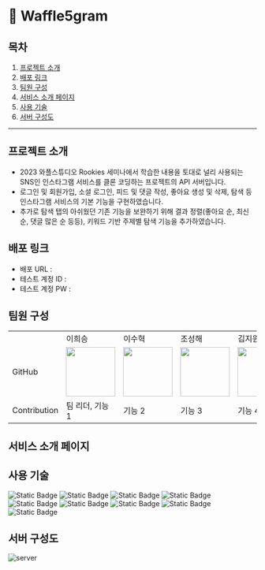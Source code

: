 
# 🧇 Waffle5gram
## 목차
1. [프로젝트 소개](#프로젝트-소개)
2. [배포 링크](#배포-링크)
3. [팀원 구성](#팀원-구성)
4. [서비스 소개 페이지](#서비스-소개-페이지)
5. [사용 기술](#사용-기술)
6. [서버 구성도](#서버-구성도)
---
## 프로젝트 소개
- 2023 와플스튜디오 Rookies 세미나에서 학습한 내용을 토대로 널리 사용되는 SNS인 인스타그램 서비스를 클론 코딩하는 프로젝트의 API 서버입니다.
- 로그인 및 회원가입, 소셜 로그인, 피드 및 댓글 작성, 좋아요 생성 및 삭제, 탐색 등 인스타그램 서비스의 기본 기능을 구현하였습니다.
- 추가로 탐색 탭의 아쉬웠던 기존 기능을 보완하기 위해 결과 정렬(좋아요 순, 최신순, 댓글 많은 순 등등), 키워드 기반 주제별 탐색 기능을 추가하였습니다. 
## 배포 링크
- 배포 URL : 
- 테스트 계정 ID :
- 테스트 계정 PW :
## 팀원 구성
<table>  <tr>  <td></td> <td>이희승</td> <td>이수혁</td> <td>조성해</td> <td>김지원</td> </tr> <tr> <td>GitHub</td> <td><a href="https://github.com/rayark1"><img src="https://avatars.githubusercontent.com/u/102405643?v=4" width="100"></a></td> <td><a href="https://github.com/isuh88"><img src="https://avatars.githubusercontent.com/u/105275625?v=4" width="100"></a></td> <td><a href="https://github.com/SeonghaeJo"><img src="https://avatars.githubusercontent.com/u/87258768?v=4" width="100"></a></td> <td><a href="https://github.com/jj1kim"><img src="https://avatars.githubusercontent.com/u/134778013?v=4" width="100"></a></td> </tr> <tr> <td>Contribution</td> <td>팀 리더, 기능 1</td> <td>기능 2</td> <td>기능 3</td> <td>기능 4</td> </tr> </table>

## 서비스 소개 페이지

## 사용 기술
![Static Badge](https://img.shields.io/badge/Kotlin-%237F52FF.svg?style=for-the-badge&logo=Kotlin&logoColor=white) ![Static Badge](https://img.shields.io/badge/spring-%236DB33F.svg?style=for-the-badge&logo=spring&logoColor=white&labelColor=%236DB33F) ![Static Badge](https://img.shields.io/badge/springboot-%236DB33F.svg?style=for-the-badge&logo=springboot&logoColor=white&labelColor=%236DB33F) ![Static Badge](https://img.shields.io/badge/spring%20security-%236DB33F.svg?style=for-the-badge&logo=springsecurity&logoColor=white&labelColor=%236DB33F)
![Static Badge](https://img.shields.io/badge/nginx-%23009639.svg?style=for-the-badge&logo=nginx&logoColor=white&labelColor=%23009639) ![Static Badge](https://img.shields.io/badge/mysql-%234479A1.svg?style=for-the-badge&logo=mysql&logoColor=white&labelColor=%234479A1) ![Static Badge](https://img.shields.io/badge/redis-%23DC382D.svg?style=for-the-badge&logo=redis&logoColor=white&labelColor=%23DC382D) ![Static Badge](https://img.shields.io/badge/amazon%20ec2-%23FF9900.svg?style=for-the-badge&logo=amazonec2&logoColor=white&labelColor=%23FF9900) ![Static Badge](https://img.shields.io/badge/docker-%232496ED.svg?style=for-the-badge&logo=docker&logoColor=white&labelColor=%232496ED)

## 서버 구성도
![server](https://user-images.githubusercontent.com/72662822/216547325-5e281374-e3f4-405d-aa8c-4ac6b1c018c4.png)

